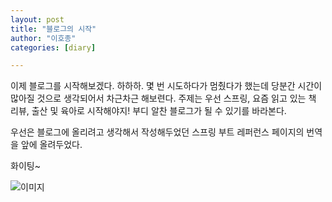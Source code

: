 ```yaml
---
layout: post
title: "블로그의 시작"
author: "이호종"
categories: [diary]

---
```


이제 블로그를 시작해보겠다. 하하하.
몇 번 시도하다가 멈췄다가 했는데 당분간 시간이 많아질 것으로 생각되어서 차근차근 해보련다.
주제는 우선 스프링, 요즘 읽고 있는 책 리뷰, 출산 및 육아로 시작해야지!
부디 알찬 블로그가 될 수 있기를 바라본다.

우선은 블로그에 올리려고 생각해서 작성해두었던 스프링 부트 레퍼런스 페이지의 번역을 앞에 올려두었다.

화이팅~

![이미지](https://drive.google.com/uc?id=1ZXPzFO0m59V_swLWidyDqzxwuAJyYcZAJA)